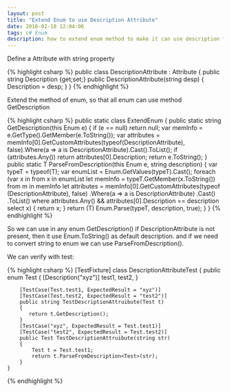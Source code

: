 ```yaml
---
layout: post
title: "Extend Enum to use Description Attribute"
date: 2016-02-10 12:04:06
tags: c# Enum
description: how to extend enum method to make it can use description from attribute
---
```


Define a Attribute with string property

{% highlight csharp %}
    public class DescriptionAttribute : Attribute {
        public string Description {get;set;}
        public DescriptionAttribute(string desp)
	{
            Description = desp;
        }
    }
{% endhighlight %}

Extend the method of enum, so that all enum can use method GetDescription


{% highlight csharp %}
    public static class ExtendEnum
    {
        public static string GetDescription(this Enum e)
        {
            if (e == null) return null;
            var memInfo = e.GetType().GetMember(e.ToString());
            var attributes = memInfo[0].GetCustomAttributes(typeof(DescriptionAttribute), false).Where(a => a is DescriptionAttribute).Cast<DescriptionAttribute>().ToList();
            if (attributes.Any())
                return attributes[0].Description;
            return e.ToString();
        }
        public static T ParseFromDescription<T>(this Enum e, string description)
        {
            var typeT = typeof(T);
            var enumList = Enum.GetValues(typeT).Cast<T>();
            foreach (var x in from x in enumList
                              let memInfo = typeT.GetMember(x.ToString())
                              from m in memInfo
                              let attributes = memInfo[0].GetCustomAttributes(typeof		(DescriptionAttribute), false)
                .Where(a => a is DescriptionAttribute)
                .Cast<DescriptionAttribute>()
                .ToList()
                              where attributes.Any() && attributes[0].Description == description
                              select x)
            {
                return x;
            }
            return (T)
                Enum.Parse(typeT, description, true);
        }
    }
{% endhighlight %}

So we can use in any enum  GetDescription()
if DescriptionAttribute is not present, then it use Enum.ToString() as default description.
and if we need to convert string to enum we can use ParseFromDescription<T>().

We can verify with test:

{% highlight csharp %}
    [TestFixture]
    class DescriptionAttributeTest
    {
        public enum Test
        {
            [Description("xyz")]
            test1,
            test2,
        }

        [TestCase(Test.test1, ExpectedResult = "xyz")]
        [TestCase(Test.test2, ExpectedResult = "test2")]
        public string TestDescriptionAttruibute(Test t)
        {
           return t.GetDescription();  
        }
        [TestCase("xyz", ExpectedResult = Test.test1)]
        [TestCase("test2", ExpectedResult = Test.test2)]
        public Test TestDescriptionAttruibute(string str)
        {
            Test t = Test.test1;
            return t.ParseFromDescription<Test>(str);
        }
    }
{% endhighlight %}
